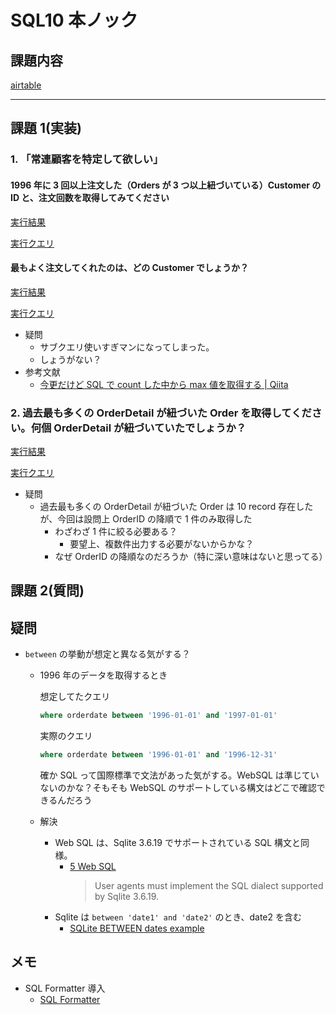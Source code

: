 # SQL10 本ノック

## 課題内容

[airtable](https://airtable.com/tblTnXBXFOYJ0J7lZ/viwyi8muFtWUlhNKG/recUtU0RUu8Daymau?blocks=hide)

---

## 課題 1(実装)

### 1. 「常連顧客を特定して欲しい」

#### 1996 年に 3 回以上注文した（Orders が 3 つ以上紐づいている）Customer の ID と、注文回数を取得してみてください

[実行結果](./output_images/order_count_3.png)

[実行クエリ](./src/order_count_3.sql)

#### 最もよく注文してくれたのは、どの Customer でしょうか？

[実行結果](./output_images/most_orders_customer_in_1996.png)

[実行クエリ](./src/most_orders_customer_in_1996.sql)

- 疑問
  - サブクエリ使いすぎマンになってしまった。
  - しょうがない？
- 参考文献
  - [今更だけど SQL で count した中から max 値を取得する | Qiita](https://qiita.com/Kuzira_Kuzira/items/3106748174ef7fb6d907)

### 2. 過去最も多くの OrderDetail が紐づいた Order を取得してください。何個 OrderDetail が紐づいていたでしょうか？

[実行結果](./output_images/most_orders.png)

[実行クエリ](./src/most_orders.sql)

- 疑問
  - 過去最も多くの OrderDetail が紐づいた Order は 10 record 存在したが、今回は設問上 OrderID の降順で 1 件のみ取得した
    - わざわざ 1 件に絞る必要ある？
      - 要望上、複数件出力する必要がないからかな？
    - なぜ OrderID の降順なのだろうか（特に深い意味はないと思ってる）

## 課題 2(質問)

## 疑問

- `between` の挙動が想定と異なる気がする？

  - 1996 年のデータを取得するとき

    想定してたクエリ

    ```sql
    where orderdate between '1996-01-01' and '1997-01-01'
    ```

    実際のクエリ

    ```sql
    where orderdate between '1996-01-01' and '1996-12-31'
    ```

    確か SQL って国際標準で文法があった気がする。WebSQL は準じていないのかな？そもそも WebSQL のサポートしている構文はどこで確認できるんだろう

  - 解決
    - Web SQL は、Sqlite 3.6.19 でサポートされている SQL 構文と同様。
      - [5 Web SQL](https://www.w3.org/TR/2010/NOTE-webdatabase-20101118/#web-sql)
        > User agents must implement the SQL dialect supported by Sqlite 3.6.19.
    - Sqlite は `between 'date1' and 'date2'` のとき、date2 を含む
      - [SQLite BETWEEN dates example](https://www.sqlitetutorial.net/sqlite-between/)

## メモ

- SQL Formatter 導入
  - [SQL Formatter](https://marketplace.visualstudio.com/items?itemName=adpyke.vscode-sql-formatter)
